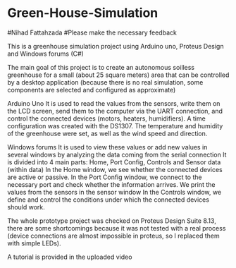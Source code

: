 # Green-House-Simulation
#Nihad Fattahzada
#Please make the necessary feedback


This is a greenhouse simulation project using Arduino uno, Proteus Design and Windows forums (C#)

The main goal of this project is to create an autonomous soilless greenhouse for a small (about 25 square meters) area that can be controlled by a desktop application (because there is no real simulation, some components are selected and configured as approximate)

Arduino Uno
It is used to read the values ​​from the sensors, write them on the LCD screen, send them to the computer via the UART connection, and control the connected devices (motors, heaters, humidifiers).
A time configuration was created with the DS1307. The temperature and humidity of the greenhouse were set, as well as the wind speed and direction.

Windows forums
It is used to view these values ​​or add new values ​​in several windows by analyzing the data coming from the serial connection
It is divided into 4 main parts: Home, Port Config, Controls and Sensor data (within data)
In the Home window, we see whether the connected devices are active or passive.
In the Port Config window, we connect to the necessary port and check whether the information arrives.
We print the values ​​from the sensors in the sensor window
In the Controls window, we define and control the conditions under which the connected devices should work.

The whole prototype project was checked on Proteus Design Suite 8.13, there are some shortcomings because it was not tested with a real process (device connections are almost impossible in proteus, so I replaced them with simple LEDs).

A tutorial is provided in the uploaded video
